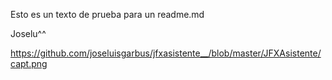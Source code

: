 Esto es un texto de prueba para un readme.md

Joselu^^

https://github.com/joseluisgarbus/jfxasistente__/blob/master/JFXAsistente/capt.png
